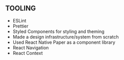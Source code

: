 ## TOOLING
- ESLint
- Prettier
- Styled Components for styling and theming
- Made a design infrastructure/system from scratch
- Used React Native Paper as a component library
- React Navigation
- React Context

